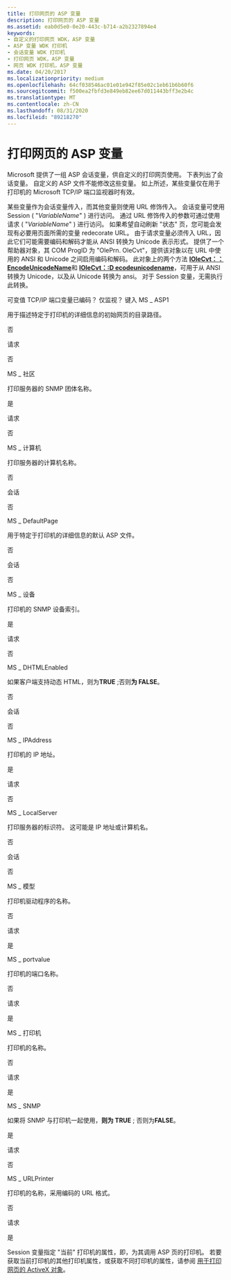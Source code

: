 ```yaml
---
title: 打印网页的 ASP 变量
description: 打印网页的 ASP 变量
ms.assetid: eab0d5e0-0e20-443c-b714-a2b2327894e4
keywords:
- 自定义的打印网页 WDK，ASP 变量
- ASP 变量 WDK 打印机
- 会话变量 WDK 打印机
- 打印网页 WDK，ASP 变量
- 网页 WDK 打印机，ASP 变量
ms.date: 04/20/2017
ms.localizationpriority: medium
ms.openlocfilehash: 64cf038546ac01e01e942f85e02c1eb61b6b60f6
ms.sourcegitcommit: f500ea2fbfd3e849eb82ee67d011443bff3e2b4c
ms.translationtype: MT
ms.contentlocale: zh-CN
ms.lasthandoff: 08/31/2020
ms.locfileid: "89218270"
---
```

# <a name="asp-variables-for-print-web-pages"></a>打印网页的 ASP 变量





Microsoft 提供了一组 ASP 会话变量，供自定义的打印网页使用。 下表列出了会话变量。 自定义的 ASP 文件不能修改这些变量。 如上所述，某些变量仅在用于打印机的 Microsoft TCP/IP 端口监视器时有效。

某些变量作为会话变量传入，而其他变量则使用 URL 修饰传入。 会话变量可使用 Session ( "*VariableName*" ) 进行访问。 通过 URL 修饰传入的参数可通过使用请求 ( "*VariableName*" ) 进行访问。 如果希望自动刷新 "状态" 页，您可能会发现有必要用页面所需的变量 redecorate URL。 由于请求变量必须传入 URL，因此它们可能需要编码和解码才能从 ANSI 转换为 Unicode 表示形式。 提供了一个帮助器对象，其 COM ProgID 为 "OlePrn. OleCvt"，提供该对象以在 URL 中使用的 ANSI 和 Unicode 之间启用编码和解码。 此对象上的两个方法 [**IOleCvt：： EncodeUnicodeName**](./iolecvt-encodeunicodename.md)和 [**IOleCvt：:D ecodeunicodename**](./iolecvt-decodeunicodename.md)，可用于从 ANSI 转换为 Unicode，以及从 Unicode 转换为 ansi。 对于 Session 变量，无需执行此转换。

可变值 TCP/IP 端口变量已编码？
仅监视？
键入 MS \_ ASP1

用于描述特定于打印机的详细信息的初始网页的目录路径。

否

请求

否

MS \_ 社区

打印服务器的 SNMP 团体名称。

是

请求

否

MS \_ 计算机

打印服务器的计算机名称。

否

会话

否

MS \_ DefaultPage

用于特定于打印机的详细信息的默认 ASP 文件。

否

会话

否

MS \_ 设备

打印机的 SNMP 设备索引。

是

请求

否

MS \_ DHTMLEnabled

如果客户端支持动态 HTML，则为**TRUE** ;否则**为 FALSE**。

否

会话

否

MS \_ IPAddress

打印机的 IP 地址。

是

请求

否

MS \_ LocalServer

打印服务器的标识符。 这可能是 IP 地址或计算机名。

否

会话

否

MS \_ 模型

打印机驱动程序的名称。

否

请求

是

MS \_ portvalue

打印机的端口名称。

否

请求

是

MS \_ 打印机

打印机的名称。

否

请求

是

MS \_ SNMP

如果将 SNMP 与打印机一起使用，**则为 TRUE** ; 否则为**FALSE**。

是

请求

否

MS \_ URLPrinter

打印机的名称，采用编码的 URL 格式。

否

请求

是

 

Session 变量指定 "当前" 打印机的属性，即，为其调用 ASP 页的打印机。 若要获取当前打印机的其他打印机属性，或获取不同打印机的属性，请参阅 [用于打印网页的 ActiveX 对象](activex-objects-for-print-web-pages.md)。

 


